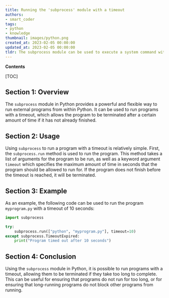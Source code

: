 ```yaml
---
title: Running the 'subprocess' module with a timeout
authors:
- smart_coder
tags:
- python
- knowledge
thumbnail: images/python.png
created_at: 2023-02-05 00:00:00
updated_at: 2023-02-05 00:00:00
tldr: The subprocess module can be used to execute a system command with a specified timeout.
---
```


**Contents**

[TOC]

## Section 1: Overview
The `subprocess` module in Python provides a powerful and flexible way to run external programs from within Python. It can be used to run programs with a timeout, which allows the program to be terminated after a certain amount of time if it has not already finished.

## Section 2: Usage
Using `subprocess` to run a program with a timeout is relatively simple. First, the `subprocess.run` method is used to run the program. This method takes a list of arguments for the program to be run, as well as a keyword argument `timeout` which specifies the maximum amount of time in seconds that the program should be allowed to run for. If the program does not finish before the timeout is reached, it will be terminated.

## Section 3: Example
As an example, the following code can be used to run the program `myprogram.py` with a timeout of 10 seconds:

```python
import subprocess

try:
    subprocess.run(["python", "myprogram.py"], timeout=10)
except subprocess.TimeoutExpired:
    print("Program timed out after 10 seconds")
```

## Section 4: Conclusion
Using the `subprocess` module in Python, it is possible to run programs with a timeout, allowing them to be terminated if they take too long to complete. This can be useful for ensuring that programs do not run for too long, or for ensuring that long-running programs do not block other programs from running.
